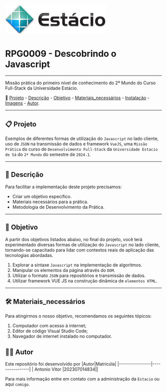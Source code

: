 
# ![capa logotipo-Estacio](https://github.com/T8ninho/Receitas-do-Toni-WebSite/blob/main/Image/Estacio.png)

# RPG0009 - Descobrindo o Javascript

---

Missão prática do primeiro nível de conhecimento do 2º Mundo do Curso Full-Stack da Universidade Estácio.

🔗 [Projeto](#-Projeto) - [Descrição](#-Descrição) - [Objetivo](#-Objetivo) - [Materiais_necessários](#-Materiais_necessários) - [Instalação](#-Instalação) - [Imagens](#-Imagens) - [Autor](#-Autor).

---

## 📋 Projeto

Exemplos de diferentes formas de utilização do `Javascript` no lado cliente, uso de `JSON` na transmissão de dados e framework `VueJS`, uma `Missão Prática` do curso de `Desenvolvimento Full-Stack` da `Universidade Estacio de Sá` do `2º Mundo` do semestre de `2024.1`.

---

## 📝 Descrição

Para facilitar a implementação deste projeto precisamos:

- Criar um objetivo especifico.
- Materiais necessários para a prática.
- Metodologia de Desenvolvimento da Prática.

---

## 💼 Objetivo

A partir dos objetivos listados abaixo, no final do projeto, você terá
experimentado diversas formas de utilização do `Javascript` no lado cliente,
tornando-se capacitado para lidar com contextos reais de aplicação das
tecnologias abordadas.

1. Explorar a sintaxe `Javascript` na implementação de algoritmos.
2. Manipular os elementos da página através do `DOM`.
3. Utilizar o formato `JSON` para repositórios e transmissão de dados.
4. Utilizar framework VUE JS na construção dinâmica de `elementos HTML`.

---

## 🛠 Materiais_necessários

Para atingirmos o nosso objetivo, recomendamos os seguintes tópicos:

1. Computador com acesso à internet;
2. Editor de código Visual Studio Code;
3. Navegador de internet instalado no computador.

## 👩‍💻 Autor

Este repositório foi desenvolvido por
|Autor|Matricúla|
|----------------|----------------|
| Antonio Vitor |202307014834||

Para mais informação entre em contato com a administração da `Estacio` ou aqui `comigo`.